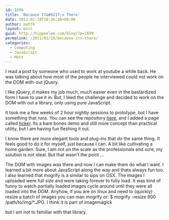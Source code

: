 ```yaml
---
id: 1699
title: 'Because It&#8217;s There'
date: 2011-02-18T18:36:38+00:00
author: matth
layout: post
guid: http://hippeelee.com/blog/?p=1699
permalink: /2011/02/18/because-its-there/
categories:
  - Computing
  - JavaScript
  - Matt
---
```

I read a post by someone who used to work at youtube a while back. He was talking about how most of the people he interviewed could not work on the DOM with-out jQuery.

I like jQuery, it makes my job much, much easier even in the bastardized form I have to use it in. But, I liked the challenge and decided to work on the DOM with out a library, only using pure JavaScript.

It took me a few weeks of 2 hour nightly sessions to prototype, but I have something that runs. You can see the repository <a href="https://bitbucket.org/hippeelee/ticker" target="_blank">here</a>, and I added a page called [ticker](http://hippeelee.com/ticker.html). Its a bare bones demo and still more concept than practical utility, but I am having fun fleshing it out.

I know there are more elegant tools and plug-ins that do the same thing. It feels good to do it for myself, just because I can. A bit like cultivating a home garden. Sure, I am not on the scale as the professionals and sure, my solution is not ideal. But that wasn&#8217;t the point &#8230;

The DOM with images was there and now I can make them do what I want. I learned a<!--more--> bit more about JavaScript along the way and thats always fun too. I also learned that mogrify is a similar to sips on OSX. The images I uploaded were full size and were taking forever to fully load. It was kind of funny to watch partially loaded images cycle around until they were all loaded into the DOM. Anyhow, if you are on linux and need to (quickly) resize a batch of images you can man mogrify or: $ mogrify -resize 800 /path/to/img/*.JPG. I think it is part of imagemagick

 <strong style="font-style: italic;"></strong>but I am not to familiar with that library.